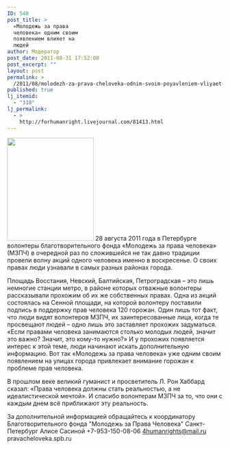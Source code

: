 ```yaml
---
ID: 540
post_title: >
  «Молодежь за права
  человека» одним своим
  появлением влияет на
  людей
author: Модератор
post_date: 2011-08-31 17:52:00
post_excerpt: ""
layout: post
permalink: >
  /2011/08/molodezh-za-prava-cheloveka-odnim-svoim-poyavleniem-vliyaet-na-lyudej.html
published: true
lj_itemid:
  - "318"
lj_permalink:
  - >
    http://forhumanright.livejournal.com/81413.html
---
```

<a href="http://pics.livejournal.com/forhumanright/pic/00008r2h/"><img src="http://pics.livejournal.com/forhumanright/pic/00008r2h" width="202" height="240" border='0'/></a> 28 августа 2011 года в Петербурге волонтеры благотворительного фонда «Молодежь за права человека» (МЗПЧ) в очередной раз по сложившейся не так давно традиции провели волну акций одного человека именно в воскресенье. О своих правах люди узнавали в самых разных районах города.

Площадь Восстания, Невский, Балтийская, Петроградская – это лишь немногие станции метро, в районе которых отважные волонтеры рассказывали прохожим об их же собственных правах. Одна из акций состоялась на Сенной площади, на которой волонтеру поставили подпись в поддержку прав человека 120 горожан. Один лишь тот факт, что люди видят волонтеров МЗПЧ, их заинтересованные лица, когда те просвещают людей – одно лишь это заставляет прохожих задуматься. «Если правами человека занимаются столько молодых людей, значит это важно? Значит, это кому-то нужно?» И у прохожих появляется интерес к этой теме, люди начинают искать дополнительную информацию. Вот так «Молодежь за права человека» уже одним своим появлением на улицах города привлекает внимание горожан к проблеме прав человека.
	
В прошлом веке великий гуманист и просветитель Л. Рон Хаббард сказал: «Права человека должны стать реальностью, а не идеалистической мечтой». И спасибо волонтерам МЗПЧ за то, что они с каждым днем всё приближают эту реальность.

За дополнительной информацией обращайтесь к координатору 
Благотворительного фонда "Молодежь за Права Человека" Санкт-Петербург 
Алисе Сасиной
+7-953-150-08-06 
4humanrights@mail.ru 
pravacheloveka.spb.ru